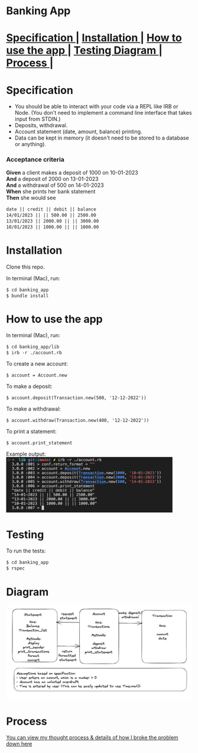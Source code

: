 <h1> Banking App <h1>

<a href='https://github.com/kwatts949/banking_app/blob/main/README.md#Specification'> Specification </a> |
<a href='https://github.com/kwatts949/banking_app/blob/main/README.md#Installation'> Installation </a>|
<a href='https://github.com/kwatts949/banking_app/blob/main/README.md#How-to-use-the-app'> How to use the app </a>|
<a href='https://github.com/kwatts949/banking_app/blob/main/README.md#Testing'> Testing </a>
<a href='https://github.com/kwatts949/banking_app/blob/main/README.md#Diagram'> Diagram </a>|
<a href='https://github.com/kwatts949/banking_app/blob/main/README.md#Process'> Process </a>|

# Specification

* You should be able to interact with your code via a REPL like IRB or Node.  (You don't need to implement a command line interface that takes input from STDIN.)
* Deposits, withdrawal.
* Account statement (date, amount, balance) printing.
* Data can be kept in memory (it doesn't need to be stored to a database or anything).

### Acceptance criteria

**Given** a client makes a deposit of 1000 on 10-01-2023  
**And** a deposit of 2000 on 13-01-2023  
**And** a withdrawal of 500 on 14-01-2023  
**When** she prints her bank statement  
**Then** she would see

```
date || credit || debit || balance
14/01/2023 || || 500.00 || 2500.00
13/01/2023 || 2000.00 || || 3000.00
10/01/2023 || 1000.00 || || 1000.00
```

# Installation

Clone this repo.

In terminal (Mac), run:
```
$ cd banking_app
$ bundle install
```

# How to use the app

In terminal (Mac), run:
```
$ cd banking_app/lib
$ irb -r ./account.rb
```
To create a new account:
```
$ account = Account.new
```
To make a deposit:
```
$ account.deposit(Transaction.new(500, '12-12-2022'))
```
To make a withdrawal:
```
$ account.withdraw(Transaction.new(400, '12-12-2022'))
```
To print a statement:
```
$ account.print_statement
```
Example output: \
<img src="/resources/app_output.png" width="450" height="150" />

# Testing

To run the tests:
```
$ cd banking_app
$ rspec
```

# Diagram
![diagram of class system](/resources/bank_app_diagram.png "Diagram of classes")

# Process
<a href='https://github.com/kwatts949/banking_app/wiki/Thought-Process'> You can view my thought process & details of how I broke the problem down here </a>



